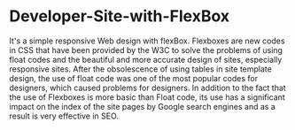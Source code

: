 # Developer-Site-with-FlexBox
It's a simple responsive Web design with flexBox.
Flexboxes are new codes in CSS that have been provided by the W3C to solve the problems of using float codes and the beautiful and more accurate design of sites, especially responsive sites. After the obsolescence of using tables in site template design, the use of float code was one of the most popular codes for designers, which caused problems for designers.
In addition to the fact that the use of Flexboxes is more basic than Float code, its use has a significant impact on the index of the site pages by Google search engines and as a result is very effective in SEO.
